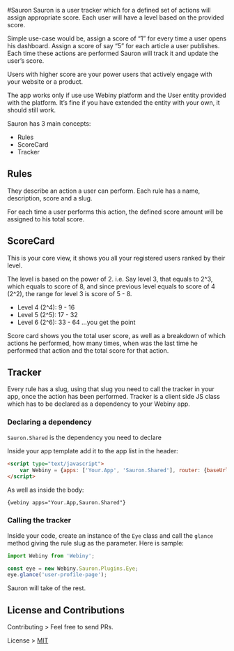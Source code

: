 #Sauron
Sauron is a user tracker  which for a defined set of actions will assign appropriate score. Each user will have a level based on the provided score.

Simple use-case would be, assign a score of “1” for every time a user opens his dashboard. Assign a score of say “5” for each article a user publishes.  Each time these actions are performed Sauron will track it and update the user’s score.

Users with higher score are your power users that actively engage with your website or a product.

The app works only if use use Webiny platform and the User entity provided with the platform. It’s fine if you have extended the entity with your own, it should still work.

Sauron has 3 main concepts:
* Rules
* ScoreCard
* Tracker

## Rules
They describe an action a user can perform. Each rule has a name, description, score and a slug.

For each time a user performs this action, the defined score amount will be assigned to his total score.

## ScoreCard
This is your core view, it shows you all your registered users ranked by their level.

The level is based on the power of 2.  i.e.
Say level 3, that equals to 2^3, which equals to score of 8, and since previous level equals to score of 4 (2^2), the range for level 3 is score of 5 - 8.
* Level 4 (2^4): 9 - 16
* Level 5 (2^5): 17 - 32
* Level 6 (2^6): 33 - 64
…you get the point

Score card shows you the total user score, as well as a breakdown of which actions he performed, how many times, when was the last time he performed that action and the total score for that action.

## Tracker
Every rule has a slug, using that slug you need to call the tracker in your app, once the action has been performed. Tracker is a client side JS class which has to be declared as a dependency to your Webiny app.

### Declaring a dependency
`Sauron.Shared` is the dependency you need to declare

Inside your app template add it to the app list in the header:
```html
<script type="text/javascript">
    var Webiny = {apps: ['Your.App', 'Sauron.Shared'], router: {baseUrl: '/', title: '%s | Webiny'}};
</script>
```

As well as inside the body:
```
{webiny apps="Your.App,Sauron.Shared"}
```

### Calling the tracker
Inside your code, create an instance of the `Eye` class and call the `glance` method giving the rule slug as the parameter. Here is sample:
```js
import Webiny from 'Webiny';

const eye = new Webiny.Sauron.Plugins.Eye;
eye.glance('user-profile-page');
```

Sauron will take of the rest.

## License and Contributions

Contributing > Feel free to send PRs.

License > [MIT](LICENSE)